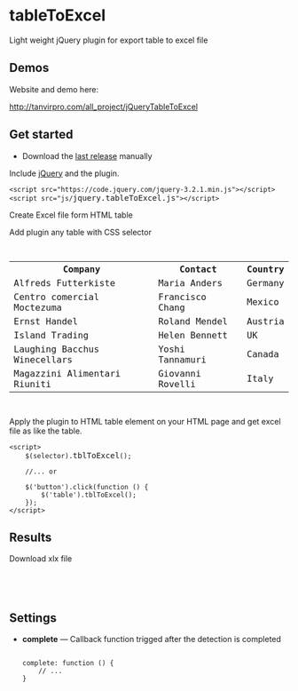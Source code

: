 # tableToExcel
Light weight jQuery plugin for export table to excel file


<h2>Demos</h2>

<p>Website and demo here:</p>

<p><a href="http://tanvirpro.com/" target="_blank">http://tanvirpro.com/all_project/jQueryTableToExcel</a></p>

<h2>Get started</h2>

<ul>
	<li>
	<p>Download the&nbsp;<a href="https://github.com/tanvirs2/jQuery-TableToExcel/archive/master.zip" rel="nofollow">last release</a>&nbsp;manually</p>
	</li>
</ul>

<p>Include&nbsp;<a href="https://code.jquery.com/jquery-3.2.1.min.js" rel="nofollow">jQuery</a>&nbsp;and the plugin.</p>

<pre>
<code>&lt;script src=&quot;https://code.jquery.com/jquery-3.2.1.min.js&quot;&gt;&lt;/script&gt;
&lt;script src=&quot;js/</code>jquery.tableToExcel.js<code>&quot;&gt;&lt;/script&gt;
</code></pre>

<p>Create Excel file form HTML table</p>

<p>Add plugin any table with CSS selector</p>

<pre>
<code>
<table>
    <tr>
        <th>Company</th>
        <th>Contact</th>
        <th>Country</th>
    </tr>
    <tr>
        <td>Alfreds Futterkiste</td>
        <td>Maria Anders</td>
        <td>Germany</td>
    </tr>
    <tr>
        <td>Centro comercial Moctezuma</td>
        <td>Francisco Chang</td>
        <td>Mexico</td>
    </tr>
    <tr>
        <td>Ernst Handel</td>
        <td>Roland Mendel</td>
        <td>Austria</td>
    </tr>
    <tr>
        <td>Island Trading</td>
        <td>Helen Bennett</td>
        <td>UK</td>
    </tr>
    <tr>
        <td>Laughing Bacchus Winecellars</td>
        <td>Yoshi Tannamuri</td>
        <td>Canada</td>
    </tr>
    <tr>
        <td>Magazzini Alimentari Riuniti</td>
        <td>Giovanni Rovelli</td>
        <td>Italy</td>
    </tr>
</table>
</code></pre>

<p>Apply the plugin to HTML table element on your HTML page and get excel file as like the table.</p>

<pre>
<code>&lt;script&gt;
    $(selector).</code>tblToExcel<code>();
    
    //... or
    
    $('button').click(function () {
        $('table').tblToExcel();
    });
&lt;/script&gt;
</code></pre>

<h2>Results</h2>

<p>Download xlx file</p>
<pre><code>  

	
</code></pre>
<h2>Settings</h2>

<ul>
<li>
	<p><strong>complete</strong>&nbsp;&mdash; Callback function trigged after the detection is completed</p>
<pre><code>  	
complete: function () {
	// ...
}
</code></pre>

</li>
</ul>
